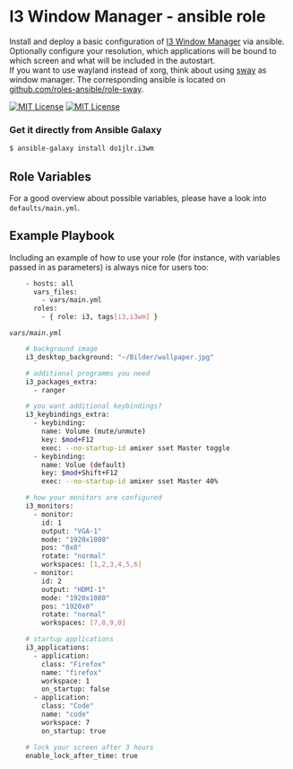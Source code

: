  I3 Window Manager - ansible role
=========================================

Install and deploy a basic configuration of [I3 Window Manager](https://i3wm.org/) via ansible.<br/>
Optionally configure your resolution, which applications will be bound to which screen and what will be included in the autostart.<br/>
If you want to use wayland instead of xorg, think about using [sway](https://swaywm.org/) as window manager. The corresponding ansible is located on [github.com/roles-ansible/role-sway](https://github.com/roles-ansible/role-sway.git).

[![MIT License](https://raw.githubusercontent.com/chaos-bodensee/role-i3wm/master/.github/license.svg?sanitize=true)](https://github.com/chaos-bodensee/role-i3wm/blob/master/LICENSE)
[![MIT License](https://raw.githubusercontent.com/chaos-bodensee/role-i3wm/master/.github/galaxy.svg?sanitize=true)](https://galaxy.ansible.com/do1jlr/i3wm)

### Get it directly from Ansible Galaxy
```bash
$ ansible-galaxy install do1jlr.i3wm
```

 Role Variables
--------------

For a good overview about possible variables, please have a look into ``defaults/main.yml``.

 Example Playbook
----------------

Including an example of how to use your role (for instance, with variables passed in as parameters) is always nice for users too:

```bash
    - hosts: all
      vars_files:
        - vars/main.yml
      roles:
        - { role: i3, tags[i3,i3wm] }
```
*`vars/main.yml`*

```bash
    # background image
    i3_desktop_background: "~/Bilder/wallpaper.jpg"

    # additional programms you need
    i3_packages_extra:
      - ranger

    # you want additional keybindings?
    i3_keybindings_extra:
      - keybinding:
        name: Volume (mute/unmute)
        key: $mod+F12
        exec: --no-startup-id amixer sset Master toggle
      - keybinding:
        name: Volue (default)
        key: $mod+Shift+F12
        exec: --no-startup-id amixer sset Master 40%

    # how your monitors are configured
    i3_monitors:
      - monitor:
        id: 1
        output: "VGA-1"
        mode: "1920x1080"
        pos: "0x0"
        rotate: "normal"
        workspaces: [1,2,3,4,5,6]
      - monitor:
        id: 2
        output: "HDMI-1"
        mode: "1920x1080"
        pos: "1920x0"
        rotate: "normal"
        workspaces: [7,8,9,0]

    # startup applications
    i3_applications:
      - application:
        class: "Firefox"
        name: "firefox"
        workspace: 1
        on_startup: false
      - application:
        class: "Code"
        name: "code"
        workspace: 7
        on_startup: true

    # lock your screen after 3 hours
    enable_lock_after_time: true
```
